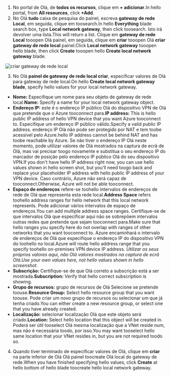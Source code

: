 1. <span data-ttu-id="6ff96-101">No portal de Olá, de **todos os recursos**, clique em **+ adicionar**.</span><span class="sxs-lookup"><span data-stu-id="6ff96-101">In hello portal, from **All resources**, click **+Add**.</span></span> 
2. <span data-ttu-id="6ff96-102">No Olá **tudo** caixa de pesquisa do painel, escreva **gateway de rede Local**, em seguida, clique em toosearch.</span><span class="sxs-lookup"><span data-stu-id="6ff96-102">In hello **Everything** blade search box, type **Local network gateway**, then click toosearch.</span></span> <span data-ttu-id="6ff96-103">Isto irá devolver uma lista.</span><span class="sxs-lookup"><span data-stu-id="6ff96-103">This will return a list.</span></span> <span data-ttu-id="6ff96-104">Clique em **gateway de rede Local** tooopen Olá painel, em seguida, clique em **criar** tooopen Olá **criar gateway de rede local** painel.</span><span class="sxs-lookup"><span data-stu-id="6ff96-104">Click **Local network gateway** tooopen hello blade, then click **Create** tooopen hello **Create local network gateway** blade.</span></span>

  ![criar gateway de rede local](./media/vpn-gateway-add-lng-s2s-rm-portal-include/createlng.png)

3. <span data-ttu-id="6ff96-106">No Olá **painel de gateway de rede local criar**, especificar valores de Olá para gateway de rede local.</span><span class="sxs-lookup"><span data-stu-id="6ff96-106">On hello **Create local network gateway blade**, specify hello values for your local network gateway.</span></span>

  - <span data-ttu-id="6ff96-107">**Nome:** Especifique um nome para seu objeto de gateway de rede local.</span><span class="sxs-lookup"><span data-stu-id="6ff96-107">**Name:** Specify a name for your local network gateway object.</span></span>
  - <span data-ttu-id="6ff96-108">**Endereço IP:** este é o endereço IP público Olá do dispositivo VPN de Olá que pretende que o Azure tooconnect para.</span><span class="sxs-lookup"><span data-stu-id="6ff96-108">**IP address:** This is hello public IP address of hello VPN device that you want Azure tooconnect to.</span></span> <span data-ttu-id="6ff96-109">Especifique um endereço IP público válido.</span><span class="sxs-lookup"><span data-stu-id="6ff96-109">Specify a valid public IP address.</span></span> <span data-ttu-id="6ff96-110">endereço IP Olá não pode ser protegido por NAT e tem toobe acessível pelo Azure.</span><span class="sxs-lookup"><span data-stu-id="6ff96-110">hello IP address cannot be behind NAT and has toobe reachable by Azure.</span></span> <span data-ttu-id="6ff96-111">Se não tiver o endereço IP Olá neste momento, pode utilizar valores de Olá mostrados na captura de ecrã de Olá, mas vai precisar toogo novamente e substitua o seu endereço IP do marcador de posição pelo endereço IP público Olá do seu dispositivo VPN.</span><span class="sxs-lookup"><span data-stu-id="6ff96-111">If you don't have hello IP address right now, you can use hello values shown in hello screen shot, but you'll need toogo back and replace your placeholder IP address with hello public IP address of your VPN device.</span></span> <span data-ttu-id="6ff96-112">Caso contrário, Azure não será capaz de tooconnect.</span><span class="sxs-lookup"><span data-stu-id="6ff96-112">Otherwise, Azure will not be able tooconnect.</span></span>
  - <span data-ttu-id="6ff96-113">**Espaço de endereços** refere-se toohello intervalos de endereços de rede de Olá que representa esta rede local.</span><span class="sxs-lookup"><span data-stu-id="6ff96-113">**Address Space** refers toohello address ranges for hello network that this local network represents.</span></span> <span data-ttu-id="6ff96-114">Pode adicionar vários intervalos de espaço de endereços.</span><span class="sxs-lookup"><span data-stu-id="6ff96-114">You can add multiple address space ranges.</span></span> <span data-ttu-id="6ff96-115">Certifique-se de que intervalos Olá que especificar aqui não se sobrepõem intervalos outras redes que pretende que sejam tooconnect para.</span><span class="sxs-lookup"><span data-stu-id="6ff96-115">Make sure that hello ranges you specify here do not overlap with ranges of other networks that you want tooconnect to.</span></span> <span data-ttu-id="6ff96-116">Azure encaminhará o intervalo de endereços de Olá que especifique o endereço IP do dispositivo VPN do toohello no local.</span><span class="sxs-lookup"><span data-stu-id="6ff96-116">Azure will route hello address range that you specify toohello on-premises VPN device IP address.</span></span> <span data-ttu-id="6ff96-117">*Utilizar os seus próprios valores aqui, não Olá valores mostrados na captura de ecrã Olá*.</span><span class="sxs-lookup"><span data-stu-id="6ff96-117">*Use your own values here, not hello values shown in hello screenshot*.</span></span>
  - <span data-ttu-id="6ff96-118">**Subscrição:** Certifique-se de que Olá correto a subscrição está a ser mostrada.</span><span class="sxs-lookup"><span data-stu-id="6ff96-118">**Subscription:** Verify that hello correct subscription is showing.</span></span>
  - <span data-ttu-id="6ff96-119">**Grupo de recursos:** grupo de recursos de Olá Selecione se pretende toouse.</span><span class="sxs-lookup"><span data-stu-id="6ff96-119">**Resource Group:** Select hello resource group that you want toouse.</span></span> <span data-ttu-id="6ff96-120">Pode criar um novo grupo de recursos ou selecionar um que já tenha criado.</span><span class="sxs-lookup"><span data-stu-id="6ff96-120">You can either create a new resource group, or select one that you have already created.</span></span>
  - <span data-ttu-id="6ff96-121">**Localização:** selecionar localização Olá que este objeto será criado.</span><span class="sxs-lookup"><span data-stu-id="6ff96-121">**Location:** Select hello location that this object will be created in.</span></span> <span data-ttu-id="6ff96-122">Poderá ser útil tooselect Olá mesma localização que a VNet reside num, mas não é necessária toodo, por isso.</span><span class="sxs-lookup"><span data-stu-id="6ff96-122">You may want tooselect hello same location that your VNet resides in, but you are not required toodo so.</span></span>

4. <span data-ttu-id="6ff96-123">Quando tiver terminado de especificar valores de Olá, clique em **criar** na parte inferior de Olá Olá painel toocreate Olá local do gateway de rede.</span><span class="sxs-lookup"><span data-stu-id="6ff96-123">When you have finished specifying hello values, click **Create** at hello bottom of hello blade toocreate hello local network gateway.</span></span>
